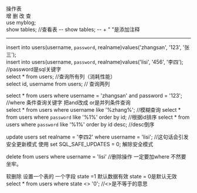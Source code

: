 操作表  
增 删 改 查  
use myblog;  
show tables;  //查看表
-- show tables;  -- + " "是添加注释  
****  
insert into users(username, `password`, realname)values('zhangsan', '123', '张三');  
insert into users(username, `password`, realname)values('lisi', '456', '李四');  
//password是sql关键字  
select * from users;  //查询所有列（消耗性能）  
select id, username from users; // 查询两列

select * from users where username = 'zhangsan' and password = '123';  
//where 条件查询关键字 把and改成 or是并列条件查询  
select * from users where username like '%zhang%';  //模糊查询
select * from users where `password` like '%1%' order by id; //根据id排序
select * from users where `password` like '%1%' order by id desc; //desc倒序

update users set realname = '李四2' where username  = 'lisi'; //这句话会引发安全更新模式
使用 set SQL_SAFE_UPDATES = 0; 解除安全模式

delete from users where username = 'lisi' //删除操作 一定要加where 不然要坐牢。

软删除 设置一个表的 一个字段 state =1 默认数据有效
state = 0是默认无效
select * from users where state <> '0';    //<>是不等于的意思
